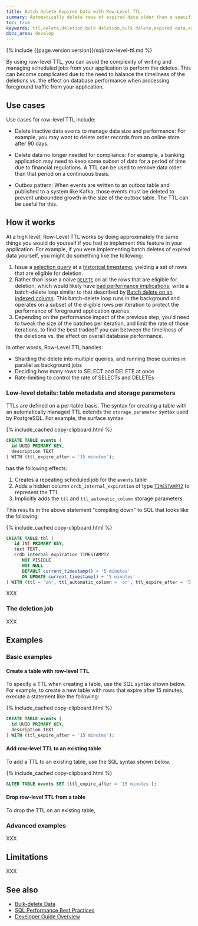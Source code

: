 ```yaml
---
title: Batch Delete Expired Data with Row-Level TTL
summary: Automatically delete rows of expired data older than a specified interval.
toc: true
keywords: ttl,delete,deletion,bulk deletion,bulk delete,expired data,expire data,time to live,row-level ttl,row level ttl
docs_area: develop
---
```


{% include {{page.version.version}}/sql/row-level-ttl.md %}

By using row-level TTL, you can avoid the complexity of writing and managing scheduled jobs from your application to perform the deletes. This can become complicated due to the need to balance the timeliness of the deletions vs. the effect on database performance when processing foreground traffic from your application.

## Use cases

Use cases for row-level TTL include:

- Delete inactive data events to manage data size and performance: For example, you may want to delete order records from an online store after 90 days.

- Delete data no longer needed for compliance: For example, a banking application may need to keep some subset of data for a period of time due to financial regulations. A TTL can be used to remove data older than that period on a continuous basis.

- Outbox pattern: When events are written to an outbox table and published to a system like Kafka, those events must be deleted to prevent unbounded growth in the size of the outbox table. The TTL can be useful for this.

## How it works

At a high level, Row-Level TTL works by doing approximately the same things you would do yourself if you had to implement this feature in your application.  For example, if you were implementing batch deletes of expired data yourself, you might do something like the following:

1. Issue a [selection query](selection-queries.html) at a [historical timestamp](as-of-system-time.html), yielding a set of rows that are eligible for deletion.
2. Rather than issue a naive [`DELETE`](delete.html) on all the rows that are eligible for deletion, which would likely have [bad performance implications](delete.html#preserving-delete-performance-over-time), write a batch-delete loop similar to that described by [Batch delete on an indexed column](bulk-delete-data.html#batch-delete-on-an-indexed-column). This batch-delete loop runs in the background and operates on a subset of the eligible rows per iteration to protect the performance of foreground application queries.
3. Depending on the performance impact of the previous step, you'd need to tweak the size of the batches per iteration, and limit the rate of those iterations, to find the best tradeoff you can between the timeliness of the deletions vs. the effect on overall database performance.

In other words, Row-Level TTL handles:

- Sharding the delete into multiple queries, and running those queries in parallel as background jobs
- Deciding how many rows to SELECT and DELETE at once
- Rate-limiting to control the rate of SELECTs and DELETEs

### Low-level details: table metadata and storage parameters

TTLs are defined on a per-table basis. The syntax for creating a table with an automatically managed TTL extends the `storage_parameter` syntax used by PostgreSQL. For example, the surface syntax

{% include_cached copy-clipboard.html %}
~~~ sql
CREATE TABLE events (
  id UUID PRIMARY KEY,
  description TEXT
) WITH (ttl_expire_after = '15 minutes');
~~~

has the following effects:

1. Creates a repeating scheduled job for the `events` table
2. Adds a hidden column `crdb_internal_expiration` of type [`TIMESTAMPTZ`](timestamp.html) to represent the TTL
3. Implicitly adds the `ttl` and `ttl_automatic_column` storage parameters.

This results in the above statement "compiling down" to SQL that looks like the following:

{% include_cached copy-clipboard.html %}
~~~ sql
CREATE TABLE tbl (
   id INT PRIMARY KEY,
   text TEXT,
   crdb_internal_expiration TIMESTAMPTZ
      NOT VISIBLE
      NOT NULL
      DEFAULT current_timestamp() + '5 minutes'
      ON UPDATE current_timestamp() + '5 minutes'
) WITH (ttl = 'on', ttl_automatic_column = 'on', ttl_expire_after = '5 minutes')
~~~

XXX

### The deletion job

XXX

## Examples

### Basic examples

#### Create a table with row-level TTL

To specify a TTL when creating a table, use the SQL syntax shown below.  For example, to create a new table with rows that expire after 15 minutes, execute a statement like the following:

{% include_cached copy-clipboard.html %}
~~~ sql
CREATE TABLE events (
  id UUID PRIMARY KEY,
  description TEXT
) WITH (ttl_expire_after = '15 minutes');
~~~

#### Add row-level TTL to an existing table

To add a TTL to an existing table, use the SQL syntax shown below.

{% include_cached copy-clipboard.html %}
~~~ sql
ALTER TABLE events SET (ttl_expire_after = '15 minutes');
~~~

#### Drop row-level TTL from a table

To drop the TTL on an existing table, 

### Advanced examples

XXX

## Limitations

XXX

## See also

- [Bulk-delete Data](bulk-delete-data.html)
- [SQL Performance Best Practices](performance-best-practices-overview.html)
- [Developer Guide Overview](developer-guide-overview.html)
